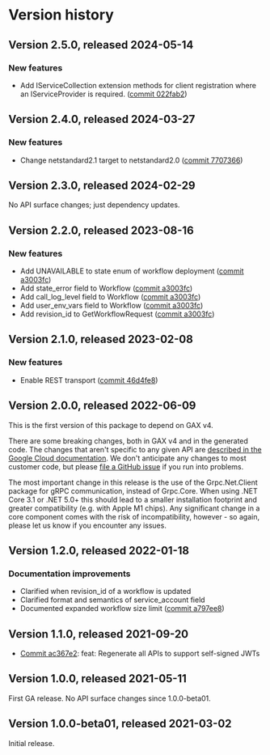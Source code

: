 # Version history

## Version 2.5.0, released 2024-05-14

### New features

- Add IServiceCollection extension methods for client registration where an IServiceProvider is required. ([commit 022fab2](https://github.com/googleapis/google-cloud-dotnet/commit/022fab203f28fb9c608972af7f8b83f571ae5694))

## Version 2.4.0, released 2024-03-27

### New features

- Change netstandard2.1 target to netstandard2.0 ([commit 7707366](https://github.com/googleapis/google-cloud-dotnet/commit/77073662b153c73c7f9a869ede1376f4c7a12661))

## Version 2.3.0, released 2024-02-29

No API surface changes; just dependency updates.

## Version 2.2.0, released 2023-08-16

### New features

- Add UNAVAILABLE to state enum of workflow deployment ([commit a3003fc](https://github.com/googleapis/google-cloud-dotnet/commit/a3003fc3e874c5019b6a7291795abc373127f88c))
- Add state_error field to Workflow ([commit a3003fc](https://github.com/googleapis/google-cloud-dotnet/commit/a3003fc3e874c5019b6a7291795abc373127f88c))
- Add call_log_level field to Workflow ([commit a3003fc](https://github.com/googleapis/google-cloud-dotnet/commit/a3003fc3e874c5019b6a7291795abc373127f88c))
- Add user_env_vars field to Workflow ([commit a3003fc](https://github.com/googleapis/google-cloud-dotnet/commit/a3003fc3e874c5019b6a7291795abc373127f88c))
- Add revision_id to GetWorkflowRequest ([commit a3003fc](https://github.com/googleapis/google-cloud-dotnet/commit/a3003fc3e874c5019b6a7291795abc373127f88c))

## Version 2.1.0, released 2023-02-08

### New features

- Enable REST transport ([commit 46d4fe8](https://github.com/googleapis/google-cloud-dotnet/commit/46d4fe8461ac30e7666600e44e7bd16228768621))

## Version 2.0.0, released 2022-06-09

This is the first version of this package to depend on GAX v4.

There are some breaking changes, both in GAX v4 and in the generated
code. The changes that aren't specific to any given API are [described in the Google Cloud
documentation](https://cloud.google.com/dotnet/docs/reference/help/breaking-gax4).
We don't anticipate any changes to most customer code, but please [file a
GitHub issue](https://github.com/googleapis/google-cloud-dotnet/issues/new/choose)
if you run into problems.

The most important change in this release is the use of the Grpc.Net.Client package
for gRPC communication, instead of Grpc.Core. When using .NET Core 3.1 or .NET 5.0+
this should lead to a smaller installation footprint and greater compatibility (e.g.
with Apple M1 chips). Any significant change in a core component comes with the risk
of incompatibility, however - so again, please let us know if you encounter any
issues.

## Version 1.2.0, released 2022-01-18

### Documentation improvements

- Clarified when revision_id of a workflow is updated
- Clarified format and semantics of service_account field
- Documented expanded workflow size limit ([commit a797ee8](https://github.com/googleapis/google-cloud-dotnet/commit/a797ee86afba93eaee0592c133d2aea9c6c38563))

## Version 1.1.0, released 2021-09-20

- [Commit ac367e2](https://github.com/googleapis/google-cloud-dotnet/commit/ac367e2): feat: Regenerate all APIs to support self-signed JWTs

## Version 1.0.0, released 2021-05-11

First GA release. No API surface changes since 1.0.0-beta01.

## Version 1.0.0-beta01, released 2021-03-02

Initial release.
